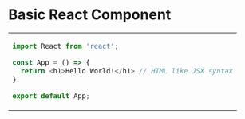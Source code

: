 # Basic React Component

<table align="center">
<tr>
<td>

```js
import React from 'react';

const App = () => {
  return <h1>Hello World!</h1> // HTML like JSX syntax
}

export default App;
```
</td>
</tr>
</table>
